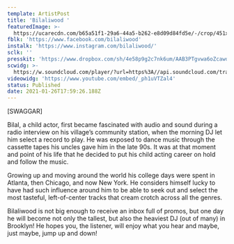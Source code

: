 ```yaml
---
template: ArtistPost
title: 'Bilaliwood '
featuredImage: >-
  https://ucarecdn.com/b65a51f1-29a6-44a5-b262-e8d09d84fd5e/-/crop/451x287/80,48/-/preview/-/enhance/50/
fblk: 'https://www.facebook.com/bilaliwood'
instalk: 'https://www.instagram.com/bilaliwood/'
sclk: ''
presskit: 'https://www.dropbox.com/sh/4e58p9g2c7nk6um/AAB3PTgvwa6oZcawdUAEf633a?dl=0'
scwidg: >-
  https://w.soundcloud.com/player/?url=https%3A//api.soundcloud.com/tracks/980615164&color=%23ff5500&auto_play=false&hide_related=false&show_comments=true&show_user=true&show_reposts=false&show_teaser=true&visual=true
videowidg: 'https://www.youtube.com/embed/_ph1uVTZal4'
status: Published
date: 2021-01-26T17:59:26.188Z
---
```

\[SWAGGAR]

Bilal, a child actor, first became fascinated with audio and sound during a radio interview on his village’s community station, when the morning DJ let him select a record to play. He was exposed to dance music through the cassette tapes his uncles gave him in the late 90s. It was at that moment and point of his life that he decided to put his child acting career on hold and follow the music. 

Growing up and moving around the world his college days were spent in Atlanta, then Chicago, and now New York. He considers himself lucky to have had such influence around him to be able to seek out and select the most tasteful, left-of-center tracks that cream crotch across all the genres. 

Bilaliwood is not big enough to receive an inbox full of promos, but one day he will become not only the tallest, but also the heaviest DJ (out of many) in Brooklyn! He hopes you, the listener, will enjoy what you hear and maybe, just maybe, jump up and down!
